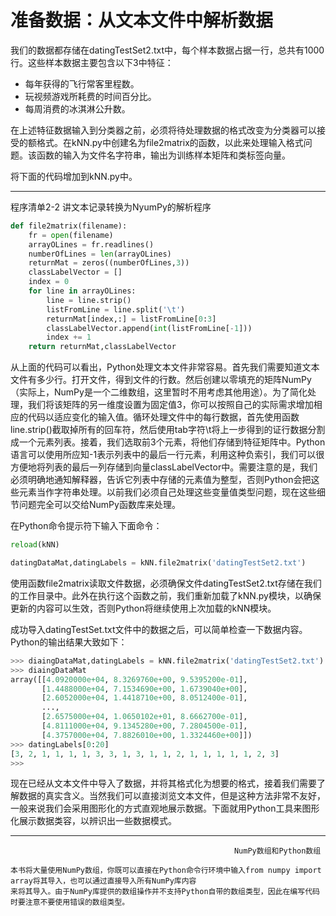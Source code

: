 # 准备数据：从文本文件中解析数据

我们的数据都存储在datingTestSet2.txt中，每个样本数据占据一行，总共有1000行。这些样本数据主要包含以下3中特征：

* 每年获得的飞行常客里程数。
* 玩视频游戏所耗费的时间百分比。
* 每周消费的冰淇淋公升数。

在上述特征数据输入到分类器之前，必须将待处理数据的格式改变为分类器可以接受的额格式。在kNN.py中创建名为file2matrix的函数，以此来处理输入格式问题。该函数的输入为文件名字符串，输出为训练样本矩阵和类标签向量。

将下面的代码增加到kNN.py中。

---

程序清单2-2 讲文本记录转换为NyumPy的解析程序

```py
def file2matrix(filename):
    fr = open(filename)
    arrayOLines = fr.readlines()
    numberOfLines = len(arrayOLines)
    returnMat = zeros((numberOfLines,3))
    classLabelVector = []
    index = 0
    for line in arrayOLines:
        line = line.strip()
        listFromLine = line.split('\t')
        returnMat[index,:] = listFromLine[0:3]
        classLabelVector.append(int(listFromLine[-1]))
        index += 1
    return returnMat,classLabelVector
```

从上面的代码可以看出，Python处理文本文件非常容易。首先我们需要知道文本文件有多少行。打开文件，得到文件的行数。然后创建以零填充的矩阵NumPy（实际上，NumPy是一个二维数组，这里暂时不用考虑其他用途）。为了简化处理，我们将该矩阵的另一维度设置为固定值3，你可以按照自己的实际需求增加相应的代码以适应变化的输入值。循环处理文件中的每行数据，首先使用函数line.strip\(\)截取掉所有的回车符，然后使用tab字符\t将上一步得到的证行数据分割成一个元素列表。接着，我们选取前3个元素，将他们存储到特征矩阵中。Python语言可以使用所应知-1表示列表中的最后一行元素，利用这种负索引，我们可以很方便地将列表的最后一列存储到向量classLabelVector中。需要注意的是，我们必须明确地通知解释器，告诉它列表中存储的元素值为整型，否则Python会把这些元素当作字符串处理。以前我们必须自己处理这些变量值类型问题，现在这些细节问题完全可以交给NumPy函数库来处理。

在Python命令提示符下输入下面命令：

```py
reload(kNN)

datingDataMat,datingLabels = kNN.file2matrix('datingTestSet2.txt')
```

使用函数file2matrix读取文件数据，必须确保文件datingTestSet2.txt存储在我们的工作目录中。此外在执行这个函数之前，我们重新加载了kNN.py模块，以确保更新的内容可以生效，否则Python将继续使用上次加载的kNN模块。

成功导入datingTestSet.txt文件中的数据之后，可以简单检查一下数据内容。Python的输出结果大致如下：

```py
>>> diaingDataMat,datingLabels = kNN.file2matrix('datingTestSet2.txt')
>>> diaingDataMat
array([[4.0920000e+04, 8.3269760e+00, 9.5395200e-01],
       [1.4488000e+04, 7.1534690e+00, 1.6739040e+00],
       [2.6052000e+04, 1.4418710e+00, 8.0512400e-01],
       ...,
       [2.6575000e+04, 1.0650102e+01, 8.6662700e-01],
       [4.8111000e+04, 9.1345280e+00, 7.2804500e-01],
       [4.3757000e+04, 7.8826010e+00, 1.3324460e+00]])
>>> datingLabels[0:20]
[3, 2, 1, 1, 1, 1, 3, 3, 1, 3, 1, 1, 2, 1, 1, 1, 1, 1, 2, 3]
>>>
```

现在已经从文本文件中导入了数据，并将其格式化为想要的格式，接着我们需要了解数据的真实含义。当然我们可以直接浏览文本文件，但是这种方法非常不友好，一般来说我们会采用图形化的方式直观地展示数据。下面就用Python工具来图形化展示数据类容，以辨识出一些数据模式。

---

```
                                                  NumPy数组和Python数组

本书将大量使用NumPy数组，你既可以直接在Python命令行环境中输入from numpy import array将其导入，也可以通过直接导入所有NumPy库内容
来将其导入。由于NumPy库提供的数组操作并不支持Python自带的数组类型，因此在编写代码时要注意不要使用错误的数组类型。
```



